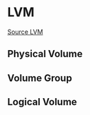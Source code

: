 # LVM

[Source LVM](https://doc.ubuntu-fr.org/lvm)

## Physical Volume
## Volume Group
## Logical Volume
